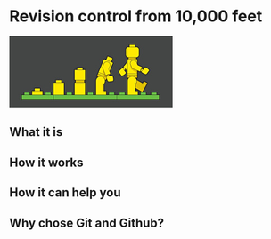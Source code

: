 # Revision control from 10,000 feet

![image](../images/00_ControlVersion.jpg)

## What it is

## How it works

## How it can help you

## Why chose Git and Github?
